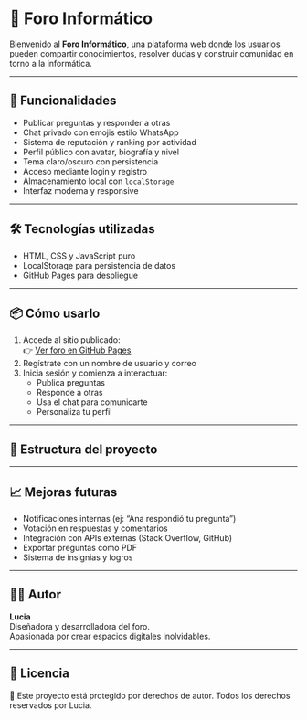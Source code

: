 # 🧠 Foro Informático

Bienvenido al **Foro Informático**, una plataforma web donde los usuarios pueden compartir conocimientos, resolver dudas y construir comunidad en torno a la informática.

---

## 🚀 Funcionalidades

- Publicar preguntas y responder a otras
- Chat privado con emojis estilo WhatsApp
- Sistema de reputación y ranking por actividad
- Perfil público con avatar, biografía y nivel
- Tema claro/oscuro con persistencia
- Acceso mediante login y registro
- Almacenamiento local con `localStorage`
- Interfaz moderna y responsive

---

## 🛠️ Tecnologías utilizadas

- HTML, CSS y JavaScript puro
- LocalStorage para persistencia de datos
- GitHub Pages para despliegue

---

## 📦 Cómo usarlo

1. Accede al sitio publicado:  
   👉 [Ver foro en GitHub Pages](https://luciferamcderquizine-mey.github.io/forum-informatico/)
2. Regístrate con un nombre de usuario y correo
3. Inicia sesión y comienza a interactuar:
   - Publica preguntas
   - Responde a otras
   - Usa el chat para comunicarte
   - Personaliza tu perfil

---

## 🧩 Estructura del proyecto

---

## 📈 Mejoras futuras

- Notificaciones internas (ej: “Ana respondió tu pregunta”)
- Votación en respuestas y comentarios
- Integración con APIs externas (Stack Overflow, GitHub)
- Exportar preguntas como PDF
- Sistema de insignias y logros

---

## 🧑‍💻 Autor

**Lucia**  
Diseñadora y desarrolladora del foro.  
Apasionada por crear espacios digitales inolvidables.

---

## 📄 Licencia

📄 Este proyecto está protegido por derechos de autor. Todos los derechos reservados por Lucia.


 

